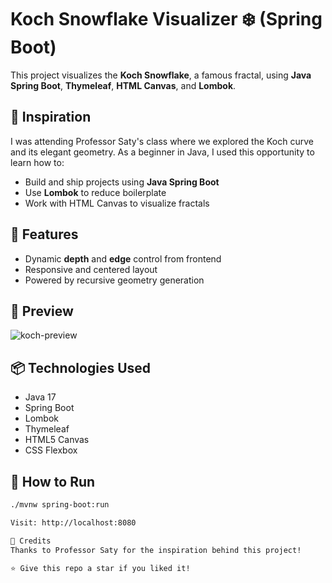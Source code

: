 # Koch Snowflake Visualizer ❄️ (Spring Boot)

This project visualizes the **Koch Snowflake**, a famous fractal, using **Java Spring Boot**, **Thymeleaf**, **HTML Canvas**, and **Lombok**.

## 🧠 Inspiration
I was attending Professor Saty's class where we explored the Koch curve and its elegant geometry. As a beginner in Java, I used this opportunity to learn how to:

- Build and ship projects using **Java Spring Boot**
- Use **Lombok** to reduce boilerplate
- Work with HTML Canvas to visualize fractals

## 🚀 Features
- Dynamic **depth** and **edge** control from frontend
- Responsive and centered layout
- Powered by recursive geometry generation

## 📸 Preview
![koch-preview](relative/path/to/image.png)

## 📦 Technologies Used
- Java 17
- Spring Boot
- Lombok
- Thymeleaf
- HTML5 Canvas
- CSS Flexbox

## 🔧 How to Run
```bash
./mvnw spring-boot:run

Visit: http://localhost:8080

🙌 Credits
Thanks to Professor Saty for the inspiration behind this project!

⭐ Give this repo a star if you liked it!
